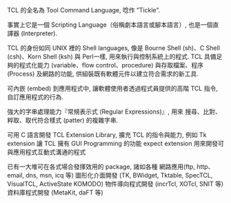 TCL 的全名為 Tool Command Language, 唸作 ”Tickle”.

事實上它是一個 Scripting Language（俗稱劇本語言或腳本語言）, 也是一個直譯器 (Interpreter).

TCL 的身份如同 UNIX 裡的 Shell languages,
像是 Bourne Shell (sh)、C Shell (csh)、Korn Shell (ksh) 與 Perl一樣, 用來執行與控制系統上的程式.
TCL 具備足夠的程式化能力 (variable、flow control、procedure) 與存取檔案、程序 (Process) 及網路的功能, 供組裝既有軟體元件以建立符合需求的新工具.

可內嵌 (embed) 到應用程式中, 讓軟體使用者透過程式員提供的高階 TCL 指令, 自訂應用程式的行為.

強大的字串處理能力『常規表示式 (Regular Expressions)』, 用來
搜尋、比對、粹取、取代符合樣式 (patter) 的複雜字串.

可用 C 語言開發 TCL Extension Library, 擴充 TCL 的指令與能力, 例如
Tk extension 讓 TCL 擁有 GUI Programming 的功能
expect extension 用來開發可與應用程式互動式溝通的程式

已有一大堆可在各式場合發揮效用的 package, 諸如各種
網路應用(ftp, http、email, dns, msn, icq 等)
圖形化介面開發 (TK, BWidget, Tktable, SpecTCL, VisualTCL, ActiveState KOMODO)
物件導向程式開發 (incrTcl, XOTcl, SNIT 等)
資料庫程式開發 (MetaKit, daFT 等)
